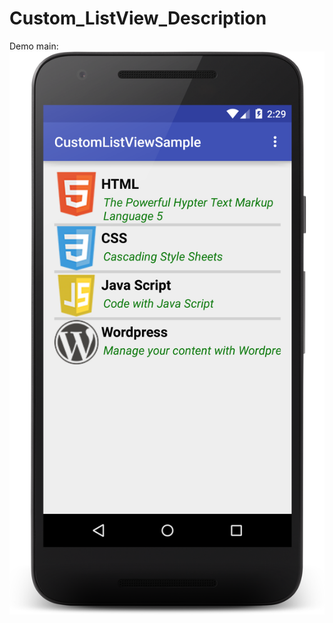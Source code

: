 # Custom_ListView_Description
Demo main:
![](https://github.com/bulbulhossen/Custom_ListView_Description/blob/master/demo.png?raw=true)


